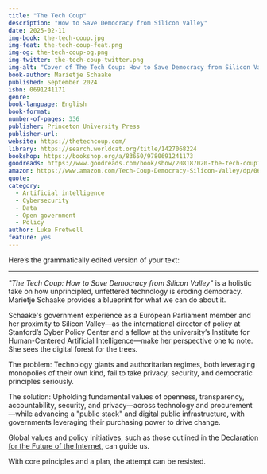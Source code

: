 ```yaml
---
title: "The Tech Coup"
description: "How to Save Democracy from Silicon Valley"
date: 2025-02-11
img-book: the-tech-coup.jpg
img-feat: the-tech-coup-feat.png
img-og: the-tech-coup-og.png
img-twitter: the-tech-coup-twitter.png
img-alt: "Cover of The Tech Coup: How to Save Democracy from Silicon Valley"
book-author: Marietje Schaake
published: September 2024
isbn: 0691241171
genre: 
book-language: English
book-format: 
number-of-pages: 336
publisher: Princeton University Press
publisher-url: 
website: https://thetechcoup.com/
library: https://search.worldcat.org/title/1427068224
bookshop: https://bookshop.org/a/83650/9780691241173
goodreads: https://www.goodreads.com/book/show/208187020-the-tech-coup?from_search=true&from_srp=true&qid=ezUPbnrgd6&rank=1
amazon: https://www.amazon.com/Tech-Coup-Democracy-Silicon-Valley/dp/0691241171
quote: 
category:
  - Artificial intelligence
  - Cybersecurity
  - Data
  - Open government
  - Policy
author: Luke Fretwell
feature: yes
---
```


Here’s the grammatically edited version of your text:  

---

*"The Tech Coup: How to Save Democracy from Silicon Valley"* is a holistic take on how unprincipled, unfettered technology is eroding democracy. Marietje Schaake provides a blueprint for what we can do about it.

Schaake's government experience as a European Parliament member and her proximity to Silicon Valley—as the international director of policy at Stanford’s Cyber Policy Center and a fellow at the university’s Institute for Human-Centered Artificial Intelligence—make her perspective one to note. She sees the digital forest for the trees.

The problem: Technology giants and authoritarian regimes, both leveraging monopolies of their own kind, fail to take privacy, security, and democratic principles seriously.

The solution: Upholding fundamental values of openness, transparency, accountability, security, and privacy—across technology and procurement—while advancing a "public stack" and digital public infrastructure, with governments leveraging their purchasing power to drive change.

Global values and policy initiatives, such as those outlined in the [Declaration for the Future of the Internet](/research/declaration-for-the-future-of-the-internet), can guide us.

With core principles and a plan, the attempt can be resisted.
